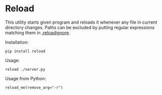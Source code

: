 # Reload

This utility starts given program and reloads it whenever any file in current directory changes. 
Paths can be excluded by putting regular expressions matching them in [.reloadignore](.reloadignore).

Installation:

    pip install reload

Usage:

	reload ./server.py

Usage from Python:

    reload_me(remove_arg="-r")

